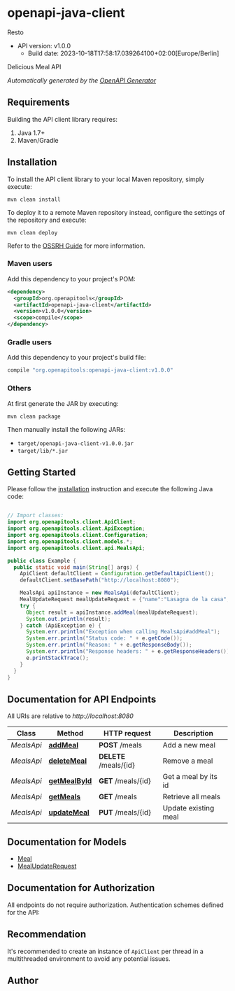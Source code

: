 # openapi-java-client

Resto
- API version: v1.0.0
  - Build date: 2023-10-18T17:58:17.039264100+02:00[Europe/Berlin]

Delicious Meal API


*Automatically generated by the [OpenAPI Generator](https://openapi-generator.tech)*


## Requirements

Building the API client library requires:
1. Java 1.7+
2. Maven/Gradle

## Installation

To install the API client library to your local Maven repository, simply execute:

```shell
mvn clean install
```

To deploy it to a remote Maven repository instead, configure the settings of the repository and execute:

```shell
mvn clean deploy
```

Refer to the [OSSRH Guide](http://central.sonatype.org/pages/ossrh-guide.html) for more information.

### Maven users

Add this dependency to your project's POM:

```xml
<dependency>
  <groupId>org.openapitools</groupId>
  <artifactId>openapi-java-client</artifactId>
  <version>v1.0.0</version>
  <scope>compile</scope>
</dependency>
```

### Gradle users

Add this dependency to your project's build file:

```groovy
compile "org.openapitools:openapi-java-client:v1.0.0"
```

### Others

At first generate the JAR by executing:

```shell
mvn clean package
```

Then manually install the following JARs:

* `target/openapi-java-client-v1.0.0.jar`
* `target/lib/*.jar`

## Getting Started

Please follow the [installation](#installation) instruction and execute the following Java code:

```java

// Import classes:
import org.openapitools.client.ApiClient;
import org.openapitools.client.ApiException;
import org.openapitools.client.Configuration;
import org.openapitools.client.models.*;
import org.openapitools.client.api.MealsApi;

public class Example {
  public static void main(String[] args) {
    ApiClient defaultClient = Configuration.getDefaultApiClient();
    defaultClient.setBasePath("http://localhost:8080");

    MealsApi apiInstance = new MealsApi(defaultClient);
    MealUpdateRequest mealUpdateRequest = {"name":"Lasagna de la casa","description":"Garfield's favorite dish","kcal":2000,"price":7,"mealType":"MEAT"}; // MealUpdateRequest | 
    try {
      Object result = apiInstance.addMeal(mealUpdateRequest);
      System.out.println(result);
    } catch (ApiException e) {
      System.err.println("Exception when calling MealsApi#addMeal");
      System.err.println("Status code: " + e.getCode());
      System.err.println("Reason: " + e.getResponseBody());
      System.err.println("Response headers: " + e.getResponseHeaders());
      e.printStackTrace();
    }
  }
}

```

## Documentation for API Endpoints

All URIs are relative to *http://localhost:8080*

Class | Method | HTTP request | Description
------------ | ------------- | ------------- | -------------
*MealsApi* | [**addMeal**](docs/MealsApi.md#addMeal) | **POST** /meals | Add a new meal
*MealsApi* | [**deleteMeal**](docs/MealsApi.md#deleteMeal) | **DELETE** /meals/{id} | Remove a meal
*MealsApi* | [**getMealById**](docs/MealsApi.md#getMealById) | **GET** /meals/{id} | Get a meal by its id
*MealsApi* | [**getMeals**](docs/MealsApi.md#getMeals) | **GET** /meals | Retrieve all meals
*MealsApi* | [**updateMeal**](docs/MealsApi.md#updateMeal) | **PUT** /meals/{id} | Update existing meal


## Documentation for Models

 - [Meal](docs/Meal.md)
 - [MealUpdateRequest](docs/MealUpdateRequest.md)


## Documentation for Authorization

All endpoints do not require authorization.
Authentication schemes defined for the API:

## Recommendation

It's recommended to create an instance of `ApiClient` per thread in a multithreaded environment to avoid any potential issues.

## Author



